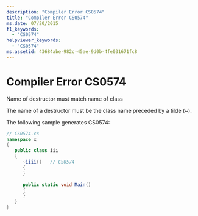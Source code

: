 ```yaml
---
description: "Compiler Error CS0574"
title: "Compiler Error CS0574"
ms.date: 07/20/2015
f1_keywords: 
  - "CS0574"
helpviewer_keywords: 
  - "CS0574"
ms.assetid: 43684abe-982c-45ae-9d0b-4fe031671fc8
---
```

# Compiler Error CS0574
Name of destructor must match name of class  
  
 The name of a destructor must be the class name preceded by a tilde (~).  
  
 The following sample generates CS0574:  
  
```csharp  
// CS0574.cs  
namespace x  
{  
   public class iii  
   {  
      ~iiii()   // CS0574  
      {  
      }  
  
      public static void Main()  
      {  
      }  
   }  
}  
```
